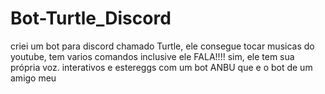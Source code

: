 # Bot-Turtle_Discord
criei um bot para discord chamado Turtle, ele consegue tocar musicas do youtube, tem varios comandos inclusive ele FALA!!!! sim, ele tem sua própria voz. interativos e estereggs com um bot ANBU que e o bot de um amigo meu 
